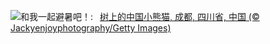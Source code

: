![](https://www.bing.com/th?id=OHR.TheGreatHeat2024_ZH-CN0533855662_UHD.jpg&w=1000)和我一起避暑吧！:&nbsp;&ensp;[树上的中国小熊猫, 成都, 四川省, 中国 (© Jackyenjoyphotography/Getty Images)](https://www.bing.com/th?id=OHR.TheGreatHeat2024_ZH-CN0533855662_UHD.jpg)
<br><br/>
